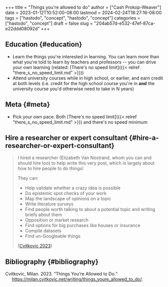 +++
title = "Things you're allowed to do"
author = ["Cash Prokop-Weaver"]
date = 2023-01-12T10:52:00-08:00
lastmod = 2024-02-24T18:27:16-08:00
tags = ["hastodo", "concept", "hastodo", "concept"]
categories = ["hastodo", "concept"]
draft = false
slug = "204ab57d-e532-47ef-87ca-e22ddd08092d"
+++

## Education {#education}

-   Learn the things you're interested in learning. You can learn more than what you're told to learn by teachers and professors -- you can drive your own learning (related: [There's no speed limit]({{< relref "there_s_no_speed_limit.md" >}}))
-   Attend university courses while in high school, or earlier, and earn credit at both levels (i.e. credit for the high school course you're in **and** the university course you'd otherwise need to take in N years)


## Meta {#meta}

-   Pick your own pace. Both [There's no speed limit]({{< relref "there_s_no_speed_limit.md" >}}) and there's no speed minimum


## Hire a researcher or expert consultant {#hire-a-researcher-or-expert-consultant}

> I hired a researcher (Elizabeth Van Nostrand, whom you can and should hire too) to help write this very post, which is largely about how to hire people to do things!
>
> They can:
>
> -   Help validate whether a crazy idea is possible
> -   Do epistemic spot checks of your work
> -   Map the landscape of opinions on a topic
> -   Write literature surveys
> -   Find people worth talking to about a potential topic and writing briefs about them
> -   Opposition or market research
> -   Find options for big purchases like houses or insurance
> -   Compile datasets
> -   Find un-Googleable things
>
> (<a href="#citeproc_bib_item_1">Cvitkovic 2023</a>)


## Bibliography {#bibliography}

<style>.csl-entry{text-indent: -1.5em; margin-left: 1.5em;}</style><div class="csl-bib-body">
  <div class="csl-entry"><a id="citeproc_bib_item_1"></a>Cvitkovic, Milan. 2023. “Things You’re Allowed to Do.” <a href="https://milan.cvitkovic.net/writing/things_youre_allowed_to_do/">https://milan.cvitkovic.net/writing/things_youre_allowed_to_do/</a>.</div>
</div>
